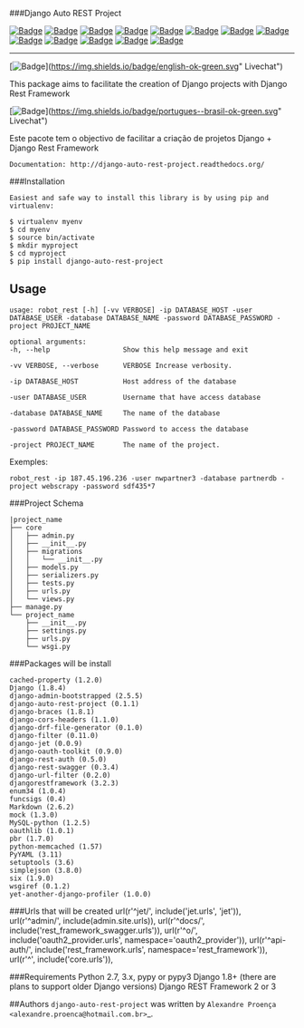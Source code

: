 ###Django Auto REST Project

[![Badge](https://travis-ci.org/AlexandreProenca/django-auto-rest-project.svg?branch=master)](https://travis-ci.org/AlexandreProenca/django-auto-rest-project "Travis CI")
[![Badge](https://img.shields.io/pypi/v/django-auto-rest-project.svg)](https://pypi.python.org/pypi/django-auto-rest-project "Pypi")
[![Badge](https://img.shields.io/pypi/dd/django-auto-rest-project.svg)](https://pypi.python.org/pypi/django-auto-rest-project "Pypi")
[![Badge](https://img.shields.io/pypi/pyversions/django-auto-rest-project.svg)](https://pypi.python.org/pypi/django-auto-rest-project "Pypi")
[![Badge](https://img.shields.io/pypi/l/django-auto-rest-project.svg)](https://pypi.python.org/pypi/django-auto-rest-project "Pypi")
[![Badge](https://img.shields.io/pypi/wheel/django-auto-rest-project.svg)](https://pypi.python.org/pypi/django-auto-rest-project "Pypi")
[![Badge](https://img.shields.io/pypi/format/django-auto-rest-project.svg)](https://pypi.python.org/pypi/django-auto-rest-project "Pypi")
[![Badge](https://img.shields.io/pypi/implementation/django-auto-rest-project.svg)](https://pypi.python.org/pypi/django-auto-rest-project "Pypi")
[![Badge](https://img.shields.io/pypi/status/django-auto-rest-project.svg)](https://pypi.python.org/pypi/django-auto-rest-project "Pypi")
[![Badge](https://api.codacy.com/project/badge/50515222d332430aba11bcbe76706f14)](https://www.codacy.com/app/linuxloco/django-auto-rest-project "Codacy")
[![Badge](https://readthedocs.org/projects/django-auto-rest-project/badge/?version=latest)](http://django-auto-rest-project.readthedocs.org/en/latest/ "ReadDocs")
[![Badge](http://img.shields.io/badge/tech-stack-0690fa.svg?style=flat)](http://stackshare.io/AlexandreProenca/django-auto-rest-project "StackShare")
[![Badge](https://img.shields.io/badge/GITTER-join%20chat-green.svg)](https://gitter.im/AlexandreProenca/devfriends?utm_source=share-link&utm_medium=link&utm_campaign=share-link "Livechat")

-----------

[![Badge](https://img.shields.io/badge/english-ok-green.svg)](https://img.shields.io/badge/english-ok-green.svg" Livechat")

This package aims to facilitate the creation of Django projects with Django Rest Framework

[![Badge](https://img.shields.io/badge/portugues--brasil-ok-green.svg)](https://img.shields.io/badge/portugues--brasil-ok-green.svg" Livechat")

Este pacote tem o objectivo de facilitar a criação de projetos Django + Django Rest Framework


    Documentation: http://django-auto-rest-project.readthedocs.org/

###Installation

    Easiest and safe way to install this library is by using pip and virtualenv:
    
    $ virtualenv myenv
    $ cd myenv
    $ source bin/activate
    $ mkdir myproject
    $ cd myproject
    $ pip install django-auto-rest-project

Usage
-----
    usage: robot_rest [-h] [-vv VERBOSE] -ip DATABASE_HOST -user DATABASE_USER -database DATABASE_NAME -password DATABASE_PASSWORD -project PROJECT_NAME

    optional arguments:
    -h, --help                  Show this help message and exit
    
    -vv VERBOSE, --verbose      VERBOSE Increase verbosity.
    
    -ip DATABASE_HOST           Host address of the database
    
    -user DATABASE_USER         Username that have access database
    
    -database DATABASE_NAME     The name of the database
    
    -password DATABASE_PASSWORD Password to access the database
    
    -project PROJECT_NAME       The name of the project.
    

Exemples:

    robot_rest -ip 187.45.196.236 -user nwpartner3 -database partnerdb -project webscrapy -password sdf435*7

###Project Schema

    |project_name
    ├── core
    │   ├── admin.py
    │   ├── __init__.py
    │   ├── migrations
    │   │   └── __init__.py
    │   ├── models.py
    │   ├── serializers.py
    │   ├── tests.py
    │   ├── urls.py
    │   └── views.py
    ├── manage.py
    └── project_name
        ├── __init__.py
        ├── settings.py
        ├── urls.py
        └── wsgi.py


###Packages will be install

    cached-property (1.2.0)
    Django (1.8.4)
    django-admin-bootstrapped (2.5.5)
    django-auto-rest-project (0.1.1)
    django-braces (1.8.1)
    django-cors-headers (1.1.0)
    django-drf-file-generator (0.1.0)
    django-filter (0.11.0)
    django-jet (0.0.9)
    django-oauth-toolkit (0.9.0)
    django-rest-auth (0.5.0)
    django-rest-swagger (0.3.4)
    django-url-filter (0.2.0)
    djangorestframework (3.2.3)
    enum34 (1.0.4)
    funcsigs (0.4)
    Markdown (2.6.2)
    mock (1.3.0)
    MySQL-python (1.2.5)
    oauthlib (1.0.1)
    pbr (1.7.0)
    python-memcached (1.57)
    PyYAML (3.11)
    setuptools (3.6)
    simplejson (3.8.0)
    six (1.9.0)
    wsgiref (0.1.2)
    yet-another-django-profiler (1.0.0)

###Urls that will be created
    url(r'^jet/', include('jet.urls', 'jet')),
    url(r'^admin/', include(admin.site.urls)),
    url(r'^docs/', include('rest_framework_swagger.urls')),
    url(r'^o/', include('oauth2_provider.urls', namespace='oauth2_provider')),
    url(r'^api-auth/', include('rest_framework.urls', namespace='rest_framework')),
    url(r'^', include('core.urls')),
    
###Requirements
    Python 2.7, 3.x, pypy or pypy3
    Django 1.8+ (there are plans to support older Django versions)
    Django REST Framework 2 or 3

##Authors
`django-auto-rest-project` was written by `Alexandre Proença <alexandre.proenca@hotmail.com.br>`_.
